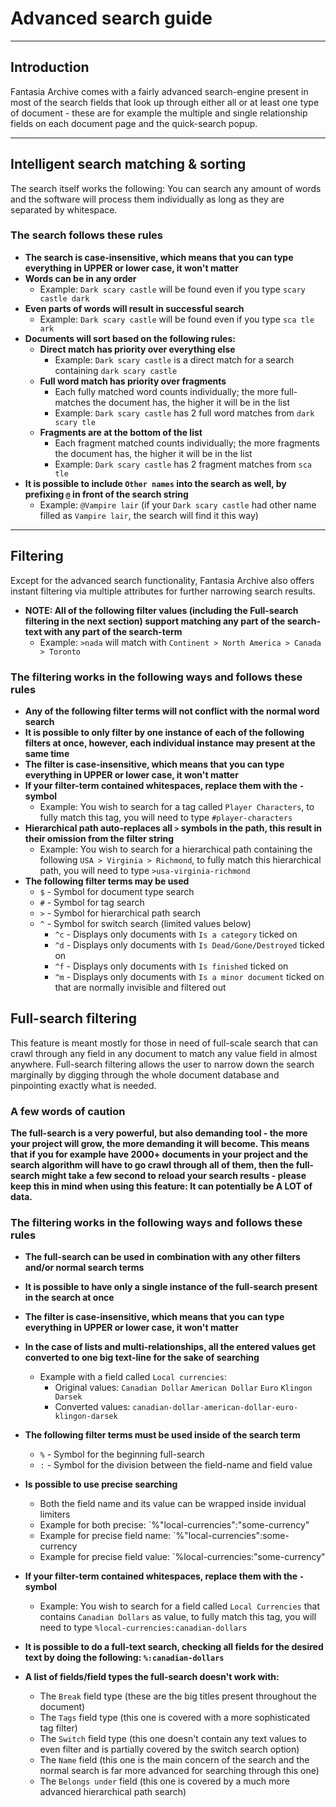 
# Advanced search guide

---

## Introduction

Fantasia Archive comes with a fairly advanced search-engine present in most of the search fields that look up through either all or at least one type of document - these are for example the multiple and single relationship fields on each document page and the quick-search popup.

---

## Intelligent search matching & sorting

The search itself works the following: You can search any amount of words and the software will process them individually as long as they are separated by whitespace.

### The search follows these rules

- **The search is case-insensitive, which means that you can type everything in UPPER or lower case, it won't matter**
- **Words can be in any order**
  - Example: `Dark scary castle` will be found even if you type `scary castle dark`
- **Even parts of words will result in successful search**
  - Example: `Dark scary castle` will be found even if you type `sca tle ark`
- **Documents will sort based on the following rules:**
  - **Direct match has priority over everything else**
    - Example: `Dark scary castle` is a direct match for a search containing `dark scary castle`
  - **Full word match has priority over fragments**
    - Each fully matched word counts individually; the more full-matches the document has, the higher it will be in the list
    - Example: `Dark scary castle` has 2 full word matches from `dark scary tle`
  - **Fragments are at the bottom of the list**
    - Each fragment matched counts individually; the more fragments the document has, the higher it will be in the list
    - Example: `Dark scary castle` has 2 fragment matches from `sca tle`
- **It is possible to include `Other names` into the search as well, by prefixing `@` in front of the search string**
  - Example: `@Vampire lair` (if your `Dark scary castle` had other name filled as `Vampire lair`, the search will find it this way)

---

## Filtering

Except for the advanced search functionality, Fantasia Archive also offers instant filtering via multiple attributes for further narrowing search results.

- **NOTE: All of the following filter values (including the Full-search filtering in the next section) support matching any part of the search-text with any part of the search-term**
  - Example: `>nada` will match with `Continent > North America > Canada > Toronto`

### The filtering works in the following ways and follows these rules

- **Any of the following filter terms will not conflict with the normal word search**
- **It is possible to only filter by one instance of each of the following filters at once, however, each individual instance may present at the same time**
- **The filter is case-insensitive, which means that you can type everything in UPPER or lower case, it won't matter**
- **If your filter-term contained whitespaces, replace them with the `-` symbol**
  - Example: You wish to search for a tag called `Player Characters`, to fully match this tag, you will need to type `#player-characters`
- **Hierarchical path auto-replaces all `>` symbols in the path, this result in their omission from the filter string**
  - Example: You wish to search for a hierarchical path containing the following `USA > Virginia > Richmond`, to fully match this hierarchical path, you will need to type `>usa-virginia-richmond`
- **The following filter terms may be used**
  - `$` - Symbol for document type search
  - `#` - Symbol for tag search
  - `>` - Symbol for hierarchical path search
  - `^` - Symbol for switch search (limited values below)
    - `^c` - Displays only documents with `Is a category` ticked on  
    - `^d` - Displays only documents with `Is Dead/Gone/Destroyed` ticked on
    - `^f` - Displays only documents with `Is finished` ticked on
    - `^m` - Displays only documents with `Is a minor document` ticked on that are normally invisible and filtered out

## Full-search filtering

This feature is meant mostly for those in need of full-scale search that can crawl through any field in any document to match any value field in almost anywhere. Full-search filtering allows the user to narrow down the search marginally by digging through the whole document database and pinpointing exactly what is needed.

### A few words of caution

**The full-search is a very powerful, but also demanding tool - the more your project will grow, the more demanding it will become. This means that if you for example have 2000+ documents in your project and the search algorithm will have to go crawl through all of them, then the full-search might take a few second to reload your search results - please keep this in mind when using this feature: It can potentially be A LOT of data.**

### The filtering works in the following ways and follows these rules

- **The full-search can be used in combination with any other filters and/or normal search terms**
- **It is possible to have only a single instance of the full-search present in the search at once**
- **The filter is case-insensitive, which means that you can type everything in UPPER or lower case, it won't matter**
- **In the case of lists and multi-relationships, all the entered values get converted to one big text-line for the sake of searching**
  - Example with a field called `Local currencies`:
    - Original values: `Canadian Dollar` `American Dollar` `Euro` `Klingon Darsek`
    - Converted values: `canadian-dollar-american-dollar-euro-klingon-darsek`
- **The following filter terms must be used inside of the search term**
  - `%` - Symbol for the beginning full-search
  - `:` - Symbol for the division between the field-name and field value
- **Is possible to use precise searching**
  - Both the field name and its value can be wrapped inside invidual limiters
  - Example for both precise: `%"local-currencies":"some-currency"
  - Example for precise field name: `%"local-currencies":some-currency
  - Example for precise field value: `%local-currencies:"some-currency"

- **If your filter-term contained whitespaces, replace them with the `-` symbol**
  - Example: You wish to search for a field called `Local Currencies` that contains `Canadian Dollars` as value, to fully match this tag, you will need to type `%local-currencies:canadian-dollars`
- **It is possible to do a full-text search, checking all fields for the desired text by doing the following: `%:canadian-dollars`**
- **A list of fields/field types the full-search doesn't work with:**
  - The `Break` field type (these are the big titles present throughout the document)
  - The `Tags` field type (this one is covered with a more sophisticated tag filter)
  - The `Switch` field type (this one doesn't contain any text values to even filter and is partially covered by the switch search option)
  - The `Name` field (this one is the main concern of the search and the normal search is far more advanced for searching through this one)
  - The `Belongs under` field (this one is covered by a much more advanced hierarchical path search)
